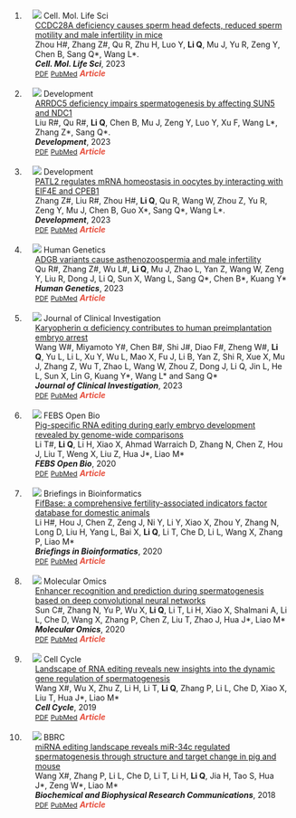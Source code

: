 <div class="publications">
   <ol class="bibliography">
      <br>
      <li>
         <div class="pub-row">
            <div class="col-sm-3 abbr" style="position: relative;padding-right: 15px;padding-left: 15px;">
               <img src="assets/img/General.png" class="teaser img-fluid z-depth-1">
               <abbr class="badge">Cell. Mol. Life Sci</abbr>
            </div>
            <div class="col-sm-9" style="position: relative;padding-right: 15px;padding-left: 20px;">
               <div class="title"><a href="https://link.springer.com/article/10.1007/s00018-024-05184-5" target="_blank">CCDC28A deficiency causes sperm head defects, reduced sperm motility and male infertility in mice</a></div>
               <div class="author">Zhou H#, Zhang Z#, Qu R, Zhu H, Luo Y, <strong>Li Q</strong>, Mu J, Yu R, Zeng Y, Chen B, Sang Q*, Wang L*.</div>
               <div class="periodical"><strong><em>Cell. Mol. Life Sci</em></strong>, 2023</div>
               <div class="links">
                  <a href="assets/publication/2024_CMLS_CCDC28A.pdf" class="btn btn-sm z-depth-0" role="button" target="_blank" style="font-size:12px;">PDF</a>
                  <a href="https://pubmed.ncbi.nlm.nih.gov/38597936/" class="btn btn-sm z-depth-0" role="button" target="_blank" style="font-size:12px;">PubMed</a>
                  <strong><i style="color:#e74d3c">Article</i></strong>
               </div>
            </div>
         </div>
      </li>
      <br>
      <li>
         <div class="pub-row">
            <div class="col-sm-3 abbr" style="position: relative;padding-right: 15px;padding-left: 15px;">
               <img src="assets/img/General.png" class="teaser img-fluid z-depth-1">
               <abbr class="badge">Development</abbr>
            </div>
            <div class="col-sm-9" style="position: relative;padding-right: 15px;padding-left: 20px;">
               <div class="title"><a href="https://journals.biologists.com/dev/article-abstract/doi/10.1242/dev.201959
                  " target="_blank">ARRDC5 deficiency impairs spermatogenesis by affecting SUN5 and NDC1</a></div>
               <div class="author">Liu R#, Qu R#, <strong>Li Q</strong>, Chen B, Mu J, Zeng Y, Luo Y, Xu F, Wang L*, Zhang Z*, Sang Q*.</div>
               <div class="periodical"><strong><em>Development</em></strong>, 2023</div>
               <div class="links">
                  <a href="assets/publication/2023_Dev_ARRDC5.pdf" class="btn btn-sm z-depth-0" role="button" target="_blank" style="font-size:12px;">PDF</a>
                  <a href="https://pubmed.ncbi.nlm.nih.gov/37997706/" class="btn btn-sm z-depth-0" role="button" target="_blank" style="font-size:12px;">PubMed</a>
                  <strong><i style="color:#e74d3c">Article</i></strong>
               </div>
            </div>
         </div>
      </li>
      <br>
      <li>
         <div class="pub-row">
            <div class="col-sm-3 abbr" style="position: relative;padding-right: 15px;padding-left: 15px;">
               <img src="assets/img/General.png" class="teaser img-fluid z-depth-1">
               <abbr class="badge">Development</abbr>
            </div>
            <div class="col-sm-9" style="position: relative;padding-right: 15px;padding-left: 20px;">
               <div class="title"><a href="https://journals.biologists.com/dev/article-abstract/150/12/dev201572/316687/PATL2-regulates-mRNA-homeostasis-in-oocytes-by?redirectedFrom=fulltext" target="_blank">PATL2 regulates mRNA homeostasis in oocytes by interacting with EIF4E and CPEB1</a></div>
               <div class="author">Zhang Z#, Liu R#, Zhou H#, <strong>Li Q</strong>, Qu R, Wang W, Zhou Z, Yu R, Zeng Y, Mu J, Chen B, Guo X*, Sang Q*, Wang L*.</div>
               <div class="periodical"><strong><em>Development</em></strong>, 2023</div>
               <div class="links">
                  <a href="assets/publication/2023_Dev_PATL2.pdf" class="btn btn-sm z-depth-0" role="button" target="_blank" style="font-size:12px;">PDF</a>
                  <a href="https://pubmed.ncbi.nlm.nih.gov/37218508/" class="btn btn-sm z-depth-0" role="button" target="_blank" style="font-size:12px;">PubMed</a>
                  <strong><i style="color:#e74d3c">Article</i></strong>
               </div>
            </div>
         </div>
      </li>
      <br>
      <li>
         <div class="pub-row">
            <div class="col-sm-3 abbr" style="position: relative;padding-right: 15px;padding-left: 15px;">
               <img src="assets/img/2023_HG_ADGB.png" class="teaser img-fluid z-depth-1">
               <abbr class="badge">Human Genetics</abbr>
            </div>
            <div class="col-sm-9" style="position: relative;padding-right: 15px;padding-left: 20px;">
               <div class="title"><a href="https://link.springer.com/article/10.1007/s00439-023-02546-0
                  " target="_blank">ADGB variants cause asthenozoospermia and male infertility</a></div>
               <div class="author">Qu R#, Zhang Z#, Wu L#, <strong>Li Q</strong>, Mu J, Zhao L, Yan Z, Wang W, Zeng Y, Liu R, Dong J, Li Q, Sun X, Wang L, Sang Q*, Chen B*, Kuang Y*</div>
               <div class="periodical"><strong><em>Human Genetics</em></strong>, 2023</div>
               <div class="links">
                  <a href="assets/publication/2023_HG_ADGB.pdf" class="btn btn-sm z-depth-0" role="button" target="_blank" style="font-size:12px;">PDF</a>
                  <a href="https://pubmed.ncbi.nlm.nih.gov/36995441/" class="btn btn-sm z-depth-0" role="button" target="_blank" style="font-size:12px;">PubMed</a>
                  <strong><i style="color:#e74d3c">Article</i></strong>
               </div>
            </div>
         </div>
      </li>
      <br>
      <li>
         <div class="pub-row">
            <div class="col-sm-3 abbr" style="position: relative;padding-right: 15px;padding-left: 15px;">
               <img src="assets/img/2023_JCI_KPNA7.png" class="teaser img-fluid z-depth-1">
               <abbr class="badge">Journal of Clinical Investigation</abbr>
            </div>
            <div class="col-sm-9" style="position: relative;padding-right: 15px;padding-left: 20px;">
               <div class="title"><a href="https://www.jci.org/articles/view/159951" target="_blank">Karyopherin α deficiency contributes to human preimplantation embryo arrest</a></div>
               <div class="author">Wang W#, Miyamoto Y#, Chen B#, Shi J#, Diao F#, Zheng W#, <strong>Li Q</strong>, Yu L, Li L, Xu Y, Wu L, Mao X, Fu J, Li B, Yan Z, Shi R, Xue X, Mu J, Zhang Z, Wu T, Zhao L, Wang W, Zhou Z, Dong J, Li Q, Jin L, He L, Sun X, Lin G, Kuang Y*, Wang L* and Sang Q*</div>
               <div class="periodical"><strong><em>Journal of Clinical Investigation</em></strong>, 2023</div>
               <div class="links">
                  <a href="assets/publication/2023_JCI_KPNA7.pdf" class="btn btn-sm z-depth-0" role="button" target="_blank" style="font-size:12px;">PDF</a>
                  <a href="https://pubmed.ncbi.nlm.nih.gov/36647821/" class="btn btn-sm z-depth-0" role="button" target="_blank" style="font-size:12px;">PubMed</a>
                  <strong><i style="color:#e74d3c">Article</i></strong>
               </div>
            </div>
         </div>
      </li>
      <br>
      <li>
         <div class="pub-row">
            <div class="col-sm-3 abbr" style="position: relative;padding-right: 15px;padding-left: 15px;">
               <img src="assets/img/2020_FOB_RNAEditing.png" class="teaser img-fluid z-depth-1">
               <abbr class="badge">FEBS Open Bio</abbr>
            </div>
            <div class="col-sm-9" style="position: relative;padding-right: 15px;padding-left: 20px;">
               <div class="title"><a href="https://febs.onlinelibrary.wiley.com/doi/full/10.1002/2211-5463.12900" target="_blank">Pig-specific RNA editing during early embryo development revealed by genome-wide comparisons</a></div>
               <div class="author">Li T#, <strong>Li Q</strong>, Li H, Xiao X, Ahmad Warraich D, Zhang N, Chen Z, Hou J, Liu T, Weng X, Liu Z, Hua J*, Liao M*</div>
               <div class="periodical"><strong><em>FEBS Open Bio</em></strong>, 2020</div>
               <div class="links">
                  <a href="assets/publication/2020_FOB_RNAEditing.pdf" class="btn btn-sm z-depth-0" role="button" target="_blank" style="font-size:12px;">PDF</a>
                  <a href="https://pubmed.ncbi.nlm.nih.gov/32433824/" class="btn btn-sm z-depth-0" role="button" target="_blank" style="font-size:12px;">PubMed</a>
                  <strong><i style="color:#e74d3c">Article</i></strong>
               </div>
            </div>
         </div>
      </li>
      <br>
      <li>
         <div class="pub-row">
            <div class="col-sm-3 abbr" style="position: relative;padding-right: 15px;padding-left: 15px;">
               <img src="assets/img/2021_BIB_FifBase.png" class="teaser img-fluid z-depth-1">
               <abbr class="badge">Briefings in Bioinformatics</abbr>
            </div>
            <div class="col-sm-9" style="position: relative;padding-right: 15px;padding-left: 20px;">
               <div class="title"><a href="https://academic.oup.com/bib/article/22/5/bbaa432/6120284" target="_blank">FifBase: a comprehensive fertility-associated indicators factor database for domestic animals</a></div>
               <div class="author">Li H#, Hou J, Chen Z, Zeng J, Ni Y, Li Y, Xiao X, Zhou Y, Zhang N, Long D, Liu H, Yang L, Bai X, <strong>Li Q</strong>, Li T, Che D, Li L, Wang X, Zhang P, Liao M*</div>
               <div class="periodical"><strong><em>Briefings in Bioinformatics</em></strong>, 2020</div>
               <div class="links">
                  <a href="assets/publication/2021_BIB_FifBase.pdf" class="btn btn-sm z-depth-0" role="button" target="_blank" style="font-size:12px;">PDF</a>
                  <a href="https://pubmed.ncbi.nlm.nih.gov/33497436/" class="btn btn-sm z-depth-0" role="button" target="_blank" style="font-size:12px;">PubMed</a>
                  <strong><i style="color:#e74d3c">Article</i></strong>
               </div>
            </div>
         </div>
      </li>
      <br>
      <li>
         <div class="pub-row">
            <div class="col-sm-3 abbr" style="position: relative;padding-right: 15px;padding-left: 15px;">
               <img src="assets/img/2020_MO_Enhancer.png" class="teaser img-fluid z-depth-1">
               <abbr class="badge">Molecular Omics</abbr>
            </div>
            <div class="col-sm-9" style="position: relative;padding-right: 15px;padding-left: 20px;">
               <div class="title"><a href="https://pubs.rsc.org/en/content/articlelanding/2020/mo/d0mo00031k" target="_blank">Enhancer recognition and prediction during spermatogenesis based on deep convolutional neural networks</a></div>
               <div class="author">Sun C#, Zhang N, Yu P, Wu X, <strong>Li Q</strong>, Li T, Li H, Xiao X, Shalmani A, Li L, Che D, Wang X, Zhang P, Chen Z, Liu T, Zhao J, Hua J*, Liao M*</div>
               <div class="periodical"><strong><em>Molecular Omics</em></strong>, 2020</div>
               <div class="links">
                  <a href="assets/publication/2020_MO_Enhancer.pdf" class="btn btn-sm z-depth-0" role="button" target="_blank" style="font-size:12px;">PDF</a>
                  <a href="https://pubmed.ncbi.nlm.nih.gov/32568326/" class="btn btn-sm z-depth-0" role="button" target="_blank" style="font-size:12px;">PubMed</a>
                  <strong><i style="color:#e74d3c">Article</i></strong>
               </div>
            </div>
         </div>
      </li>
      <br>
      <li>
         <div class="pub-row">
            <div class="col-sm-3 abbr" style="position: relative;padding-right: 15px;padding-left: 15px;">
               <img src="assets/img/2019_CellCycle_RNAEditing.png" class="teaser img-fluid z-depth-1">
               <abbr class="badge">Cell Cycle</abbr>
            </div>
            <div class="col-sm-9" style="position: relative;padding-right: 15px;padding-left: 20px;">
               <div class="title"><a href="https://www.tandfonline.com/doi/full/10.1080/15384101.2019.1676584
                  " target="_blank"> Landscape of RNA editing reveals new insights into the dynamic gene regulation of spermatogenesis</a></div>
               <div class="author">Wang X#, Wu X, Zhu Z, Li H, Li T, <strong>Li Q</strong>, Zhang P, Li L, Che D, Xiao X, Liu T, Hua J*, Liao M*</div>
               <div class="periodical"><strong><em>Cell Cycle</em></strong>, 2019</div>
               <div class="links">
                  <a href="assets/publication/2019_CellCycle_RNAEditing.pdf" class="btn btn-sm z-depth-0" role="button" target="_blank" style="font-size:12px;">PDF</a>
                  <a href="https://pubmed.ncbi.nlm.nih.gov/31594448/" class="btn btn-sm z-depth-0" role="button" target="_blank" style="font-size:12px;">PubMed</a>
                  <strong><i style="color:#e74d3c">Article</i></strong>
               </div>
            </div>
         </div>
      </li>
      <br>
      <li>
         <div class="pub-row">
            <div class="col-sm-3 abbr" style="position: relative;padding-right: 15px;padding-left: 15px;">
               <img src="assets/img/2018_BBRC_micRNAEditing.png" class="teaser img-fluid z-depth-1">
               <abbr class="badge">BBRC</abbr>
            </div>
            <div class="col-sm-9" style="position: relative;padding-right: 15px;padding-left: 20px;">
               <div class="title"><a href="https://www.sciencedirect.com/science/article/pii/S0006291X18312889" target="_blank"> miRNA editing landscape reveals miR-34c regulated spermatogenesis through structure and target change in pig and mouse</a></div>
               <div class="author">Wang X#, Zhang P, Li L, Che D, Li T, Li H, <strong>Li Q</strong>, Jia H, Tao S, Hua J*, Zeng W*, Liao M*</div>
               <div class="periodical"><strong><em>Biochemical and Biophysical Research Communications</em></strong>, 2018</div>
               <div class="links">
                  <a href="assets/publication/2018_BBRC_micRNAEditing.pdf" class="btn btn-sm z-depth-0" role="button" target="_blank" style="font-size:12px;">PDF</a>
                  <a href="https://pubmed.ncbi.nlm.nih.gov/29864426/" class="btn btn-sm z-depth-0" role="button" target="_blank" style="font-size:12px;">PubMed</a>
                  <strong><i style="color:#e74d3c">Article</i></strong>
               </div>
            </div>
         </div>
      </li>
   </ol>
</div>
